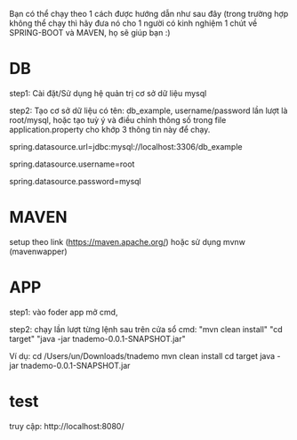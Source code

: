 Bạn có thể chạy theo 1 cách được hướng dẫn như sau đây 
(trong trường hợp không thể chạy thì hãy đưa nó cho 1 người có kinh nghiệm 1 chút về SPRING-BOOT và MAVEN, họ sẽ giúp bạn :)

# DB
step1: Cài đặt/Sử dụng hệ quản trị cơ sở dữ liệu mysql

step2: Tạo cơ sở dữ liệu có tên: db_example, username/password lần lượt là root/mysql, hoặc tạo tuỳ ý và điều chỉnh thông số trong file application.property cho khớp 3 thông tin này để chạy.

spring.datasource.url=jdbc:mysql://localhost:3306/db_example

spring.datasource.username=root

spring.datasource.password=mysql

# MAVEN
setup theo link (https://maven.apache.org/) hoặc sử dụng mvnw (mavenwapper) 

# APP
step1: vào foder app mở cmd,

step2: chạy lần lượt từng lệnh sau trên cửa sổ cmd:
"mvn clean install"
"cd target"
"java -jar tnademo-0.0.1-SNAPSHOT.jar"

Ví dụ:
cd /Users/un/Downloads/tnademo 
mvn clean install
cd target
java -jar tnademo-0.0.1-SNAPSHOT.jar

# test
truy cập: 
http://localhost:8080/

